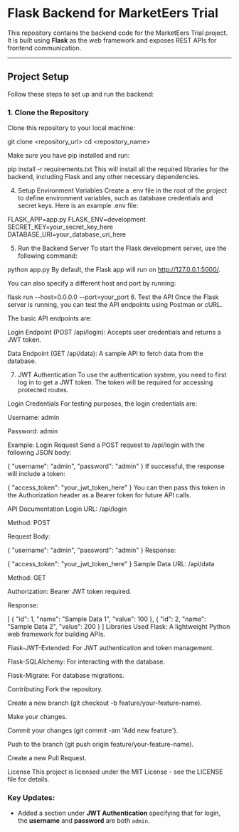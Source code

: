 # Flask Backend for MarketEers Trial

This repository contains the backend code for the MarketEers Trial project. It is built using **Flask** as the web framework and exposes REST APIs for frontend communication.

---

## Project Setup

Follow these steps to set up and run the backend:

### 1. **Clone the Repository**

Clone this repository to your local machine:

git clone <repository_url>
cd <repository_name>


Make sure you have pip installed and run:

pip install -r requirements.txt
This will install all the required libraries for the backend, including Flask and any other necessary dependencies.

4. Setup Environment Variables
Create a .env file in the root of the project to define environment variables, such as database credentials and secret keys. Here is an example .env file:

FLASK_APP=app.py
FLASK_ENV=development
SECRET_KEY=your_secret_key_here
DATABASE_URI=your_database_uri_here



5. Run the Backend Server
To start the Flask development server, use the following command:


python app.py
By default, the Flask app will run on http://127.0.0.1:5000/.

You can also specify a different host and port by running:

flask run --host=0.0.0.0 --port=your_port
6. Test the API
Once the Flask server is running, you can test the API endpoints using Postman or cURL.

The basic API endpoints are:

Login Endpoint (POST /api/login): Accepts user credentials and returns a JWT token.

Data Endpoint (GET /api/data): A sample API to fetch data from the database.

7. JWT Authentication
To use the authentication system, you need to first log in to get a JWT token. The token will be required for accessing protected routes.

Login Credentials
For testing purposes, the login credentials are:

Username: admin

Password: admin

Example: Login Request
Send a POST request to /api/login with the following JSON body:

{
  "username": "admin",
  "password": "admin"
}
If successful, the response will include a token:

{
  "access_token": "your_jwt_token_here"
}
You can then pass this token in the Authorization header as a Bearer token for future API calls.

API Documentation
Login
URL: /api/login

Method: POST

Request Body:

{
  "username": "admin",
  "password": "admin"
}
Response:

{
  "access_token": "your_jwt_token_here"
}
Sample Data
URL: /api/data

Method: GET

Authorization: Bearer JWT token required.

Response:

[
  {
    "id": 1,
    "name": "Sample Data 1",
    "value": 100
  },
  {
    "id": 2,
    "name": "Sample Data 2",
    "value": 200
  }
]
Libraries Used
Flask: A lightweight Python web framework for building APIs.

Flask-JWT-Extended: For JWT authentication and token management.

Flask-SQLAlchemy: For interacting with the database.

Flask-Migrate: For database migrations.

Contributing
Fork the repository.

Create a new branch (git checkout -b feature/your-feature-name).

Make your changes.

Commit your changes (git commit -am 'Add new feature').

Push to the branch (git push origin feature/your-feature-name).

Create a new Pull Request.

License
This project is licensed under the MIT License - see the LICENSE file for details.


### Key Updates:
- Added a section under **JWT Authentication** specifying that for login, the **username** and **password** are both `admin`.







